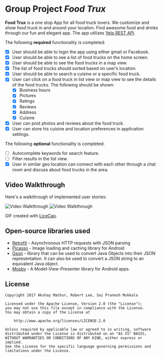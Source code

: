 # Group Project *Food Trux*

**Food Trux** is a one stop App for all food truck lovers. We customize and show food truck in and around your location. Find awesome food and drinks through our fun and elegant app. The app utilizes [Yelp REST API](https://www.yelp.com/developers/documentation/v3).

The following **required** functionality is completed:

* [X] User should be able to login the app using either gmail or Facebook.
* [X] User should be able to see a list of food trucks on the home screen.
* [X] User should be able to see the food trucks in a map view.
* [X] The list of food trucks should sorted based on user’s location.
* [X] User should be able to search a cuisine or a specific food truck.
* [X] User can click on a food truck in list view or map view to see the details of the food trucks. The following should be shown:
  * [X] Business hours
  * [X] Pictures
  * [X] Ratings
  * [X] Reviews
  * [X] Address
  * [X] Cuisine
* [X] User can post photos and reviews about the food truck.
* [X] User can store his cuisine and location preferences in application settings.

The following **optional** functionality is completed:
* [ ] Autocomplete keywords for search feature.
* [ ] Filter results in the list view.
* [X] User in similar geo location can connect with each other through a chat room and discuss about food trucks in the area.

## Video Walkthrough

Here's a walkthrough of implemented user stories:

<img src='http://i.imgur.com/EOxiwhw.gif' title='Video Walkthrough' width='' alt='Video Walkthrough' />      <img src='http://i.imgur.com/6cckdg6.gif' title='Video Walkthrough' width='' alt='Video Walkthrough' />

GIF created with [LiceCap](http://www.cockos.com/licecap/).

## Open-source libraries used

- [Retrofit](https://github.com/square/retrofit) - Asynchronous HTTP requests with JSON parsing
- [Picasso](http://square.github.io/picasso/) - Image loading and caching library for Android
- [Gson](https://github.com/google/gson) - library that can be used to convert Java Objects into their JSON representation. It can also be used to convert a JSON string to an equivalent Java object.
- [Mosby](https://github.com/sockeqwe/mosby) - A Model-View-Presenter library for Android apps.

## License

    Copyright 2017 Akshay Mathur, Robert Lee, Sai Pranesh Mukkala

    Licensed under the Apache License, Version 2.0 (the "License");
    you may not use this file except in compliance with the License.
    You may obtain a copy of the License at

        http://www.apache.org/licenses/LICENSE-2.0

    Unless required by applicable law or agreed to in writing, software
    distributed under the License is distributed on an "AS IS" BASIS,
    WITHOUT WARRANTIES OR CONDITIONS OF ANY KIND, either express or implied.
    See the License for the specific language governing permissions and
    limitations under the License.
